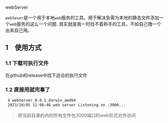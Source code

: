 <h align="center">webServer</h>

`webSever`是一个用于本地`web`服务的工具。用于解决急需为本地的静态文件添加一个`web`服务的这么一个问题.
其实就是我一时找不着称手的工具，不如自己撸一个出来自己用。


## 1　使用方式

### 1.1 下载可执行文件
在github的release中找下适合的执行文件

### 1.2 直接用就完事了

``` bash
 $ webServer_0.0.1_darwin_amd64  
 2023/10/05 11:08:46 web server Listening on :3000...
```

> 把当前目录的内的所有文件也3000端口的web形式对外访问
